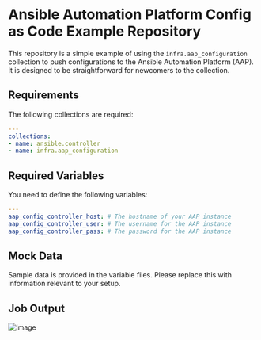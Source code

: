 # Ansible Automation Platform Config as Code Example Repository

This repository is a simple example of using the `infra.aap_configuration` collection to push configurations to the Ansible Automation Platform (AAP). It is designed to be straightforward for newcomers to the collection.

## Requirements

The following collections are required:

```yaml
---
collections:
- name: ansible.controller
- name: infra.aap_configuration
```

## Required Variables

You need to define the following variables:

```yaml
---
aap_config_controller_host: # The hostname of your AAP instance
aap_config_controller_user: # The username for the AAP instance
aap_config_controller_pass: # The password for the AAP instance
```

## Mock Data

Sample data is provided in the variable files. Please replace this with information relevant to your setup.

## Job Output
![image](https://github.com/user-attachments/assets/42136f5e-0c91-463d-9c53-e8fa6bdbd74d)


